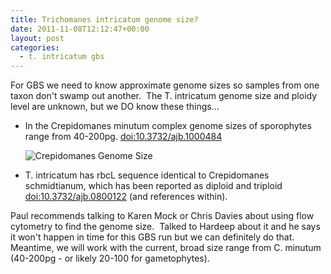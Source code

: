 ```yaml
---
title: Trichomanes intricatum genome size?
date: 2011-11-08T12:12:47+00:00
layout: post
categories:
  - t. intricatum gbs
---
```

For GBS we need to know approximate genome sizes so samples from one taxon don't swamp out another.  The T. intricatum genome size and ploidy level are unknown, but we DO know these things...

  * In the Crepidomanes minutum complex genome sizes of sporophytes range from 40-200pg. [doi:10.3732/ajb.1000484][1]

    ![Crepidomanes Genome Size][image1]

  * T. intricatum has rbcL sequence identical to Crepidomanes schmidtianum, which has been reported as diploid and triploid [doi:10.3732/ajb.0800122][2] (and references within).

Paul recommends talking to Karen Mock or Chris Davies about using flow cytometry to find the genome size.  Talked to Hardeep about it and he says it won't happen in time for this GBS run but we can definitely do that.  Meantime, we will work with the current, broad size range from C. minutum (40-200pg - or likely 20-100 for gametophytes).

[1]: http://doi.org/10.3732/ajb.1000484
[2]:  http://doi.org/10.3732/ajb.0800122
[image1]: {{site.image_path}}wp-content/uploads/2011/11/CrepidomanesGenomeSizeFigure.png
